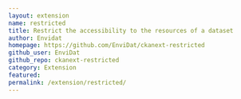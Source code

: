 ```yaml
---
layout: extension
name: restricted
title: Restrict the accessibility to the resources of a dataset
author: Envidat
homepage: https://github.com/EnviDat/ckanext-restricted
github_user: EnviDat
github_repo: ckanext-restricted
category: Extension
featured: 
permalink: /extension/restricted/
---
```



<Error getting README>
